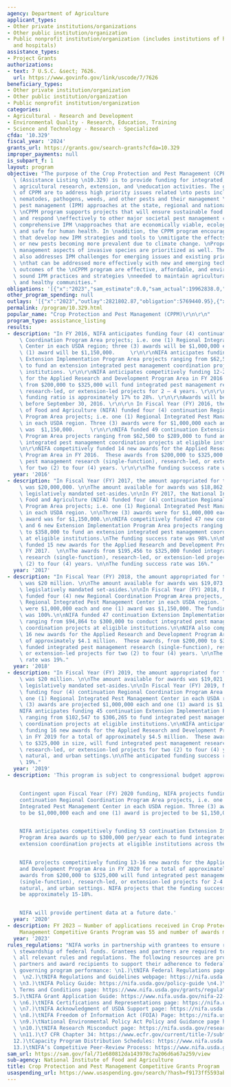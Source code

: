 ```yaml
---
agency: Department of Agriculture
applicant_types:
- Other private institutions/organizations
- Other public institution/organization
- Public nonprofit institution/organization (includes institutions of higher education
  and hospitals)
assistance_types:
- Project Grants
authorizations:
- text: 7 U.S.C. &sect; 7626.
  url: https://www.govinfo.gov/link/uscode/7/7626
beneficiary_types:
- Other private institution/organization
- Other public institution/organization
- Public nonprofit institution/organization
categories:
- Agricultural - Research and Development
- Environmental Quality - Research, Education, Training
- Science and Technology - Research - Specialized
cfda: '10.329'
fiscal_year: '2024'
grants_url: https://grants.gov/search-grants?cfda=10.329
improper_payments: null
is_subpart_f: 1
layout: program
objective: "The purpose of the Crop Protection and Pest Management (CPPM) program\
  \ (Assistance Listing \n10.329) is to provide funding for integrated, multifunctional\
  \ agricultural research, extension, and \neducation activities. The goals and objectives\
  \ of CPPM are to address high priority issues related \nto pests including insects,\
  \ nematodes, pathogens, weeds, and other pests and their management \nusing integrated\
  \ pest management (IPM) approaches at the state, regional and national levels. The\
  \ \nCPPM program supports projects that will ensure sustainable food production\
  \ and respond \neffectively to other major societal pest management challenges with\
  \ comprehensive IPM \napproaches that are economically viable, ecologically prudent,\
  \ and safe for human health. In \naddition, the CPPM program encourages proposals\
  \ that develop new IPM strategies and tools to \nmitigate the effects of existing\
  \ or new pests becoming more prevalent due to climate change. \nProposals that address\
  \ management aspects of invasive species are prioritized as well. The CPPM \nprogram\
  \ also addresses IPM challenges for emerging issues and existing priority pest concerns\
  \ \nthat can be addressed more effectively with new and emerging technologies. The\
  \ outcomes of the \nCPPM program are effective, affordable, and environmentally\
  \ sound IPM practices and strategies \nneeded to maintain agricultural productivity\
  \ and healthy communities."
obligations: '[{"x":"2023","sam_estimate":0.0,"sam_actual":19962838.0,"usa_spending_actual":19159365.4},{"x":"2024","sam_estimate":0.0,"sam_actual":19914669.0,"usa_spending_actual":19583814.05},{"x":"2025","sam_estimate":0.0,"sam_actual":0.0,"usa_spending_actual":-81602.54}]'
other_program_spending: null
outlays: '[{"x":"2023","outlay":2821802.87,"obligation":5769440.95},{"x":"2024","outlay":320546.92,"obligation":15636614.89},{"x":"2025","outlay":0.0,"obligation":0.0}]'
permalink: /program/10.329.html
popular_name: "Crop Protection and Pest Management (CPPM)\r\n\r\n"
program_type: assistance_listing
results:
- description: "In FY 2016, NIFA anticipates funding four (4) continuation Regional\
    \ Coordination Program Area projects; i.e. one (1) Regional Integrated Pest Management\
    \ Center in each USDA region; three (3) awards will be $1,000,000 each and one\
    \ (1) award will be $1,150,000.     \r\n\r\nNIFA anticipates funding 49 continuation\
    \ Extension Implementation Program Area projects ranging from $62,500 to $289,000\
    \ to fund an extension integrated pest management coordination project at eligible\
    \ institutions. \r\n\r\nNIFA anticipates competitively funding 12-20 new awards\
    \ for the Applied Research and Development Program Area in FY 2016.  These awards\
    \ from $200,000 to $325,000 will fund integrated pest management research (single-function),\
    \ research-led, or extension-led projects for 2 – 4 years. \r\n\r\nThe anticipated\
    \ funding ratio is approximately 17% to 28%. \r\n\r\nAwards will be made on or\
    \ before September 30, 2016. \r\n\r\n In Fiscal Year (FY) 2016, the National Institute\
    \ of Food and Agriculture (NIFA) funded four (4) continuation Regional Coordination\
    \ Program Area projects; i.e. one (1) Regional Integrated Pest Management Center\
    \ in each USDA region. Three (3) awards were for $1,000,000 each and one (1) award\
    \ was  $1,150,000.     \r\n\r\nNIFA funded 49 continuation Extension Implementation\
    \ Program Area projects ranging from $62,500 to $289,000 to fund an extension\
    \ integrated pest management coordination projects at eligible institutions. \r\
    \n\r\nNIFA competitively funded 14 new awards for the Applied Research and Development\
    \ Program Area in FY 2016.  These awards from $200,000 to $325,000 funded integrated\
    \ pest management research (single-function), research-led, or extension-led projects\
    \ for two (2) to four (4) years. \r\n\r\nThe funding success rate was 20%."
  year: '2016'
- description: "In Fiscal Year (FY) 2017, the amount appropriated for this Program\
    \ was $20,000,000. \n\nThe amount available for awards was $18,862,054, after\
    \ legislatively mandated set-asides.\n\nIn FY 2017, the National Institute of\
    \ Food and Agriculture (NIFA) funded four (4) continuation Regional Coordination\
    \ Program Area projects; i.e. one (1) Regional Integrated Pest Management Center\
    \ in each USDA region. \n\nThree (3) awards were for $1,000,000 each and one (1)\
    \ award was for $1,150,000.\n\nNIFA competitively funded 47 new continuations\
    \ and 6 new Extension Implementation Program Area projects ranging from $67,800\
    \ to $358,000 to fund an extension integrated pest management coordination projects\
    \ at eligible institutions.\nThe funding success rate was 98%.\n\nNIFA competitively\
    \ funded 15 new awards for the Applied Research and Development Program Area in\
    \ FY 2017.  \n\nThe awards from $195,456 to $325,000 funded integrated pest management\
    \ research (single-function), research-led, or extension-led projects for two\
    \ (2) to four (4) years. \n\nThe funding success rate was 16%."
  year: '2017'
- description: "In Fiscal Year (FY) 2018, the amount appropriated for this Program\
    \ was $20 million. \n\nThe amount available for awards was $19,073,683, after\
    \ legislatively mandated set-asides.\n\nIn Fiscal Year (FY) 2018, NIFA competitively\
    \ funded four (4) new Regional Coordination Program Area projects, i.e. one (1)\
    \ Regional Integrated Pest Management Center in each USDA region. Three (3) awards\
    \ were $1,000,000 each and one (1) award was $1,150,000. The funding success rate\
    \ was 100%.\n\nNIFA funded 47 continuation Extension Implementation Program Area\
    \ ranging from $94,864 to $300,000 to conduct integrated pest management extension\
    \ coordination projects at eligible institutions.\n\nNIFA also competitively funded\
    \ 16 new awards for the Applied Research and Development Program Area for a total\
    \ of approximately $4.1 million.  These awards, from $200,000 to $325,000 in size,\
    \ funded integrated pest management research (single-function), research-led,\
    \ or extension-led projects for two (2) to four (4) years. \n\nThe funding success\
    \ rate was 19%."
  year: '2018'
- description: "In Fiscal Year (FY) 2019, the amount appropriated for this Program\
    \ was $20 million. \n\nThe amount available for awards was $19,021,619, after\
    \ legislatively mandated set-asides.\n\nIn Fiscal Year (FY) 2019, NIFA anticipates\
    \ funding four (4) continuation Regional Coordination Program Area projects, i.e.\
    \ one (1) Regional Integrated Pest Management Center in each USDA region. Three\
    \ (3) awards are projected $1,000,000 each and one (1) award is $1,150,000.\n\n\
    NIFA anticipates funding 45 continuation Extension Implementation Program Area\
    \ ranging from $102,547 to $306,265 to fund integrated pest management extension\
    \ coordination projects at eligible institutions.\n\nNIFA anticipates competitively\
    \ funding 16 new awards for the Applied Research and Development Program Area\
    \ in FY 2019 for a total of approximately $4.5 million.  These awards, from $200,000\
    \ to $325,000 in size, will fund integrated pest management research (single-function),\
    \ research-led, or extension-led projects for two (2) to four (4) years in agricultural,\
    \ natural, and urban settings.\n\nThe anticipated funding success rate is approximately\
    \ 19%."
  year: '2019'
- description: 'This program is subject to congressional budget approval for FY 2020.


    Contingent upon Fiscal Year (FY) 2020 funding, NIFA projects funding four (4)
    continuation Regional Coordination Program Area projects, i.e. one (1) Regional
    Integrated Pest Management Center in each USDA region. Three (3) awards are projected
    to be $1,000,000 each and one (1) award is projected to be $1,150,000.


    NIFA anticipates competitively funding 53 continuation Extension Implementation
    Program Area awards up to $300,000 per/year each to fund integrated pest management
    extension coordination projects at eligible institutions across the U.S.


    NIFA projects competitively funding 13-16 new awards for the Applied Research
    and Development Program Area in FY 2020 for a total of approximately $4.1 million.  These
    awards from $200,000 to $325,000 will fund integrated pest management research
    (single-function), research-led, or extension-led projects for 2-4 years in agricultural,
    natural, and urban settings. NIFA projects that the funding success rate will
    be approximately 15-18%.


    NIFA will provide pertinent data at a future date.'
  year: '2020'
- description: FY 2023 – Number of applications received in Crop Protection and Pest
    Management Competitive Grants Program was 55 and number of awards made was 20
  year: '2023'
rules_regulations: "NIFA works in partnership with grantees to ensure responsible\
  \ stewardship of federal funds. Grantees and partners are required to comply with\
  \ all relevant rules and regulations. The following resources are provided to NIFA’s\
  \ partners and award recipients to support their adherence to federal regulations\
  \ governing program performance: \n1.)\tNIFA Federal Regulations page: https://nifa.usda.gov/federal-regulations\
  \  \n2.)\tNIFA Regulations and Guidelines webpage: https://nifa.usda.gov/regulations-and-guidelines\
  \ \n3.)\tNIFA Policy Guide: https://nifa.usda.gov/policy-guide \n4.)\tNIFA Award\
  \ Terms and Conditions page: https://www.nifa.usda.gov/grants/regulations-and-guidelines/terms-conditions\n\
  5.)\tNIFA Grant Application Guide: https://www.nifa.usda.gov/nifa-22-001-nifa-grants-application-guide\
  \ \n6.)\tNIFA Certifications and Representations page: https://nifa.usda.gov/certifications-and-representations\
  \ \n7.)\tNIFA Acknowledgment of USDA Support page: https://nifa.usda.gov/acknowledgment-usda-support-nifa\
  \ \n8.)\tNIFA Freedom of Information Act (FOIA) Page: https://nifa.usda.gov/foia\
  \ \n9.)\tNational Environmental Policy Act Policy and Guidance page https://nifa.usda.gov/nepa-policy-and-guidance\
  \ \n10.)\tNIFA Research Misconduct page: https://nifa.usda.gov/research-misconduct\
  \ \n11.)\t7 CFR Chapter 34: https://www.ecfr.gov/current/title-7/subtitle-B/chapter-XXXIV\n\
  12.)\tCapacity Program Distribution Schedules: https://www.nifa.usda.gov/capacity-program-distribution-schedules\n\
  13.)\tNIFA’s Competitive Peer-Review Process: https://www.nifa.usda.gov/nifa-peer-review-process-competitive-grant-applications"
sam_url: https://sam.gov/fal/71e680812da143978c7a206d6a67a259/view
sub-agency: National Institute of Food and Agriculture
title: Crop Protection and Pest Management Competitive Grants Program
usaspending_url: https://www.usaspending.gov/search/?hash=f9173ff5593ab5cc348f53dd285cfce8
---
```

